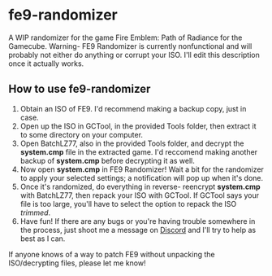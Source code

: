 # fe9-randomizer
A WIP randomizer for the game Fire Emblem: Path of Radiance for the Gamecube. Warning- FE9 Randomizer is currently nonfunctional and will probably not either do anything or corrupt your ISO. I'll edit this description once it actually works.

## How to use fe9-randomizer
1. Obtain an ISO of FE9. I'd recommend making a backup copy, just in case.
2. Open up the ISO in GCTool, in the provided Tools folder, then extract it to some directory on your computer.
3. Open BatchLZ77, also in the provided Tools folder, and decrypt the **system.cmp** file in the extracted game. I'd reccomend making another backup of **system.cmp** before decrypting it as well.
4. Now open **system.cmp** in FE9 Randomizer! Wait a bit for the randomizer to apply your selected settings; a notification will pop up when it's done.
5. Once it's randomized, do everything in reverse- reencrypt **system.cmp** with BatchLZ77, then repack your ISO with GCTool. If GCTool says your file is too large, you'll have to select the option to repack the ISO *trimmed*.
6. Have fun! If there are any bugs or you're having trouble somewhere in the process, just shoot me a message on [Discord](https://discord.gg/KJVZWtn) and I'll try to help as best as I can.

If anyone knows of a way to patch FE9 without unpacking the ISO/decrypting files, please let me know!
